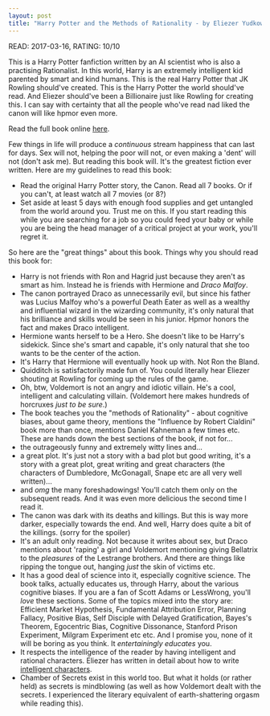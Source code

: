 ```yaml
---
layout: post
title: "Harry Potter and the Methods of Rationality - by Eliezer Yudkowsky"
---
```


READ: 2017-03-16, RATING: 10/10

This is a Harry Potter fanfiction written by an AI scientist who is also a practising Rationalist. In this world, Harry is an extremely intelligent kid parented by smart and kind humans. This is the real Harry Potter that JK Rowling should've created. This is the Harry Potter the world should've read. And Eliezer should've been a Billionaire just like Rowling for creating this. I can say with certainty that all the people who've read nad liked the canon will like hpmor even more.

<!--more-->

Read the full book online [here](http://www.hpmor.com/).

Few things in life will produce a _continuous_ stream happiness that can last for days. Sex will not, helping the poor will not, or even making a 'dent' will not (don't ask me). But reading this book will. It's the greatest fiction ever written. Here are my guidelines to read this book:

* Read the original Harry Potter story, the Canon. Read all 7 books. Or if you can't, at least watch all 7 movies (or 8?)
* Set aside at least 5 days with enough food supplies and get untangled from the world around you. Trust me on this. If you start reading this while you are searching for a job so you could feed your baby or while you are being the head manager of a critical project at your work, you'll regret it.

So here are the "great things" about this book. Things why you should read this book for:

* Harry is not friends with Ron and Hagrid just because they aren't as smart as him. Instead he is friends with Hermione and _Draco Malfoy_.
* The canon portrayed Draco as unnecessarily evil, but since his father was Lucius Malfoy who's a powerful Death Eater as well as a wealthy and influential wizard in the wizarding community, it's only natural that his brilliance and skills would be seen in his junior. Hpmor honors the fact and makes Draco intelligent.
* Hermione wants herself to be a Hero. She doesn't like to be Harry's sidekick. Since she's smart and capable, it's only natural that she too wants to be the center of the action.
* It's Harry that Hermione will eventually hook up with. Not Ron the Bland.
* Quidditch is satisfactorily made fun of. You could literally hear Eliezer shouting at Rowling for coming up the rules of the game.
* Oh, btw, Voldemort is not an angry and idiotic villain. He's a cool, intelligent and calculating villain. (Voldemort here makes hundreds of horcruxes _just to be sure_.)
* The book teaches you the "methods of Rationality" - about cognitive biases, about game theory, mentions the "Influence by Robert Cialdini" book more than once, mentions Daniel Kahneman a few times etc. These are hands down the best sections of the book, if not for...
* the outrageously funny and extremely witty lines and...
* a great plot. It's just not a story with a bad plot but good writing, it's a story with a great plot, great writing and great characters (the characters of Dumbledore, McGonagall, Snape etc are all very well written)...
* and _omg_ the many foreshadowings! You'll catch them only on the subsequent reads. And it was even more delicious the second time I read it.
* The canon was dark with its deaths and killings. But this is way more darker, especially towards the end. And well, Harry does quite a bit of the killings. (sorry for the spoiler)
* It's an adult only reading. Not because it writes about sex, but Draco mentions about 'raping' a girl and Voldemort mentioning giving Bellatrix to the _pleasures_ of the Lestrange brothers. And there are things like ripping the tongue out, hanging _just_ the skin of victims etc.
* It has a good deal of science into it, especially cognitive science. The book talks, actually educates us, through Harry, about the various cognitive biases. If you are a fan of Scott Adams or LessWrong, you'll _love_ these sections. Some of the topics mixed into the story are: Efficient Market Hypothesis, Fundamental Attribution Error, Planning Fallacy, Positive Bias, Self Disciple with Delayed Gratification, Bayes's Theorem, Egocentric Bias, Cognitive Dissonance, Stanford Prison Experiment, Milgram Experiment etc etc. And I promise you, none of it will be boring as you think. It _entertainingly educates_ you.
* It respects the intelligence of the reader by having intelligent and rational characters. Eliezer has written in detail about how to write [intelligent characters](http://yudkowsky.tumblr.com/writing).
* Chamber of Secrets exist in this world too. But what it holds (or rather held) as secrets is mindblowing (as well as how Voldemort dealt with the secrets. I experienced the literary equivalent of earth-shattering orgasm while reading this).
